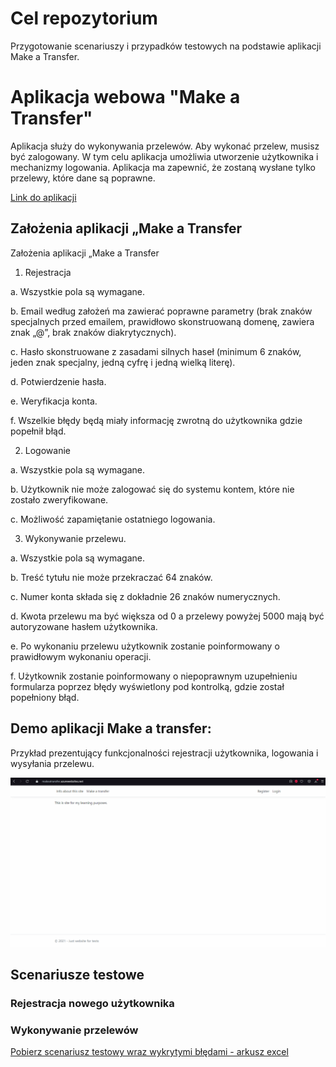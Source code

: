 # Cel repozytorium

Przygotowanie scenariuszy i przypadków testowych na podstawie aplikacji Make a Transfer. 

# Aplikacja webowa "Make a Transfer" 

Aplikacja służy do wykonywania przelewów. Aby wykonać przelew, musisz być zalogowany. 
W tym celu aplikacja umożliwia utworzenie użytkownika i mechanizmy logowania.
Aplikacja ma zapewnić, że zostaną wysłane tylko przelewy, które dane są poprawne.

<a href="https://makeatransfer.azurewebsites.net/">Link do aplikacji</a>

## Założenia aplikacji „Make a Transfer 

Założenia aplikacji „Make a Transfer
1.	Rejestracja

  a.	Wszystkie pola są wymagane.

  b.	Email według założeń ma zawierać poprawne parametry (brak znaków specjalnych przed emailem, prawidłowo skonstruowaną domenę, zawiera znak „@”, brak znaków diakrytycznych).

  c.	Hasło skonstruowane z zasadami silnych haseł (minimum 6 znaków, jeden znak specjalny, jedną cyfrę i jedną wielką literę).

  d.	Potwierdzenie hasła.

  e.	Weryfikacja konta.

  f.	Wszelkie błędy będą miały informację zwrotną do użytkownika gdzie popełnił błąd.

2.	Logowanie

  a.	Wszystkie pola są wymagane.

  b.	Użytkownik nie może zalogować się do systemu kontem, które nie zostało zweryfikowane.

  c.	Możliwość zapamiętanie ostatniego logowania.

3.	Wykonywanie przelewu.

  a.	Wszystkie pola są wymagane.

  b.	Treść tytułu nie może przekraczać 64 znaków.

  c.	Numer konta składa się z dokładnie 26 znaków numerycznych.

  d.	Kwota przelewu ma być większa od 0 a przelewy powyżej 5000 mają być autoryzowane hasłem użytkownika.

  e.	Po wykonaniu przelewu użytkownik zostanie poinformowany o prawidłowym wykonaniu operacji.

  f.	Użytkownik zostanie poinformowany o niepoprawnym uzupełnieniu formularza poprzez błędy wyświetlony pod kontrolką, gdzie został popełniony błąd.



## Demo aplikacji Make a transfer:
Przykład prezentujący funkcjonalności rejestracji użytkownika, logowania i wysyłania przelewu.

![](docs/app_demo.gif)

## Scenariusze testowe

### Rejestracja nowego użytkownika

### Wykonywanie przelewów 
<a href="docs/test scenarios/make_transfer.xlsx" download="docs/test scenarios/make_transfer.xlsx">Pobierz scenariusz testowy wraz wykrytymi błędami - arkusz excel</a>

